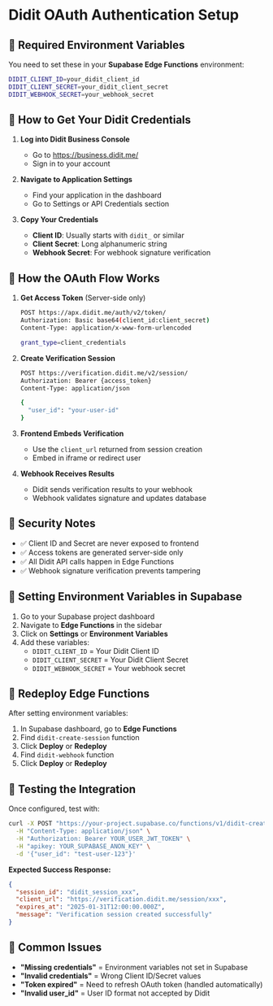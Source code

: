 # Didit OAuth Authentication Setup

## 🔧 Required Environment Variables

You need to set these in your **Supabase Edge Functions** environment:

```bash
DIDIT_CLIENT_ID=your_didit_client_id
DIDIT_CLIENT_SECRET=your_didit_client_secret
DIDIT_WEBHOOK_SECRET=your_webhook_secret
```

## 📍 How to Get Your Didit Credentials

1. **Log into Didit Business Console**
   - Go to https://business.didit.me/
   - Sign in to your account

2. **Navigate to Application Settings**
   - Find your application in the dashboard
   - Go to Settings or API Credentials section

3. **Copy Your Credentials**
   - **Client ID**: Usually starts with `didit_` or similar
   - **Client Secret**: Long alphanumeric string
   - **Webhook Secret**: For webhook signature verification

## 🔄 How the OAuth Flow Works

1. **Get Access Token** (Server-side only)
   ```bash
   POST https://apx.didit.me/auth/v2/token/
   Authorization: Basic base64(client_id:client_secret)
   Content-Type: application/x-www-form-urlencoded
   
   grant_type=client_credentials
   ```

2. **Create Verification Session**
   ```bash
   POST https://verification.didit.me/v2/session/
   Authorization: Bearer {access_token}
   Content-Type: application/json
   
   {
     "user_id": "your-user-id"
   }
   ```

3. **Frontend Embeds Verification**
   - Use the `client_url` returned from session creation
   - Embed in iframe or redirect user

4. **Webhook Receives Results**
   - Didit sends verification results to your webhook
   - Webhook validates signature and updates database

## 🚨 Security Notes

- ✅ Client ID and Secret are never exposed to frontend
- ✅ Access tokens are generated server-side only
- ✅ All Didit API calls happen in Edge Functions
- ✅ Webhook signature verification prevents tampering

## 🔧 Setting Environment Variables in Supabase

1. Go to your Supabase project dashboard
2. Navigate to **Edge Functions** in the sidebar
3. Click on **Settings** or **Environment Variables**
4. Add these variables:
   - `DIDIT_CLIENT_ID` = Your Didit Client ID
   - `DIDIT_CLIENT_SECRET` = Your Didit Client Secret
   - `DIDIT_WEBHOOK_SECRET` = Your webhook secret

## 🔄 Redeploy Edge Functions

After setting environment variables:

1. In Supabase dashboard, go to **Edge Functions**
2. Find `didit-create-session` function
3. Click **Deploy** or **Redeploy**
4. Find `didit-webhook` function  
5. Click **Deploy** or **Redeploy**

## 🧪 Testing the Integration

Once configured, test with:

```bash
curl -X POST "https://your-project.supabase.co/functions/v1/didit-create-session" \
  -H "Content-Type: application/json" \
  -H "Authorization: Bearer YOUR_USER_JWT_TOKEN" \
  -H "apikey: YOUR_SUPABASE_ANON_KEY" \
  -d '{"user_id": "test-user-123"}'
```

**Expected Success Response:**
```json
{
  "session_id": "didit_session_xxx",
  "client_url": "https://verification.didit.me/session/xxx",
  "expires_at": "2025-01-31T12:00:00.000Z",
  "message": "Verification session created successfully"
}
```

## 🐛 Common Issues

- **"Missing credentials"** = Environment variables not set in Supabase
- **"Invalid credentials"** = Wrong Client ID/Secret values
- **"Token expired"** = Need to refresh OAuth token (handled automatically)
- **"Invalid user_id"** = User ID format not accepted by Didit
